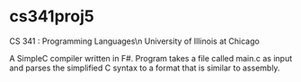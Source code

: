 # cs341proj5
CS 341 : Programming Languages\n
University of Illinois at Chicago

A SimpleC compiler written in F#. Program takes a file called main.c as input and parses the simplified C syntax
to a format that is similar to assembly.
